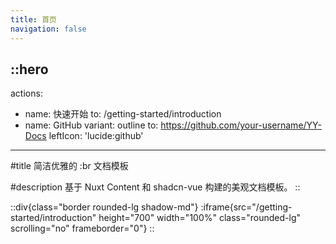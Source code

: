 ```yaml
---
title: 首页
navigation: false
---
```


::hero
---
actions:
  - name: 快速开始
    to: /getting-started/introduction
  - name: GitHub
    variant: outline
    to: https://github.com/your-username/YY-Docs
    leftIcon: 'lucide:github'
---

#title
简洁优雅的 :br 文档模板

#description
基于 Nuxt Content 和 shadcn-vue 构建的美观文档模板。
::

::div{class="border rounded-lg shadow-md"}
  :iframe{src="/getting-started/introduction" height="700" width="100%" class="rounded-lg" scrolling="no" frameborder="0"}
::
